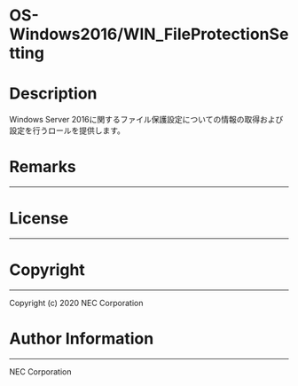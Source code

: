 OS-Windows2016/WIN_FileProtectionSetting
=======================================================
# Description
Windows Server 2016に関するファイル保護設定についての情報の取得および設定を行うロールを提供します。

# Remarks
-------

# License
-------

# Copyright
---------
Copyright (c) 2020 NEC Corporation

# Author Information
------------------
NEC Corporation
